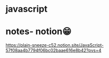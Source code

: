 #  javascript
#  notes- notion😁
https://plain-sneeze-c52.notion.site/JavaScript-57f08aa4b7794f06bc02baae616e8b42?pvs=4
